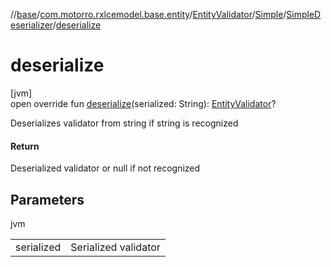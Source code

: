 //[base](../../../../../index.md)/[com.motorro.rxlcemodel.base.entity](../../../index.md)/[EntityValidator](../../index.md)/[Simple](../index.md)/[SimpleDeserializer](index.md)/[deserialize](deserialize.md)

# deserialize

[jvm]\
open override fun [deserialize](deserialize.md)(serialized: String): [EntityValidator](../../index.md)?

Deserializes validator from string if string is recognized

#### Return

Deserialized validator or null if not recognized

## Parameters

jvm

| | |
|---|---|
| serialized | Serialized validator |
